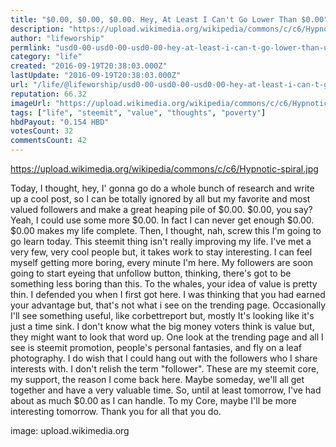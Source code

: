 ```yaml
---
title: "$0.00, $0.00, $0.00. Hey, At Least I Can't Go Lower Than $0.00"
description: "https://upload.wikimedia.org/wikipedia/commons/c/c6/Hypnotic-spiral.jpg    Today, I thought, hey, I' gonna go do a whole bunch of research and write u..."
author: "lifeworship"
permlink: "usd0-00-usd0-00-usd0-00-hey-at-least-i-can-t-go-lower-than-usd0-00"
category: "life"
created: "2016-09-19T20:38:03.000Z"
lastUpdate: "2016-09-19T20:38:03.000Z"
url: "/life/@lifeworship/usd0-00-usd0-00-usd0-00-hey-at-least-i-can-t-go-lower-than-usd0-00"
reputation: 66.32
imageUrl: "https://upload.wikimedia.org/wikipedia/commons/c/c6/Hypnotic-spiral.jpg"
tags: ["life", "steemit", "value", "thoughts", "poverty"]
hbdPayout: "0.154 HBD"
votesCount: 32
commentsCount: 42
---
```


https://upload.wikimedia.org/wikipedia/commons/c/c6/Hypnotic-spiral.jpg



Today, I thought, hey, I' gonna go do a whole bunch of research and write up a cool post, 
so I can be totally ignored by all but my favorite and most valued followers 
and make a great heaping pile of $0.00. 
$0.00, you say? Yeah, I could use some more $0.00. 
In fact I can never get enough $0.00. $0.00 makes my life complete. 
Then, I thought, nah, screw this I'm going to go learn today. 
This steemit thing isn't really improving my life. I've met a very few, very cool people but, 
it takes work to stay interesting. I can feel myself getting more boring, every minute I'm here.
My followers are soon going to start eyeing that unfollow button, 
thinking, there's got to be something less boring than this. 
To the whales, your idea of value is pretty thin. I defended you when I first got here. 
I was thinking that you had earned your advantage but, 
that's not what i see on the trending page.
Occasionally I'll see something useful, like corbettreport but,
mostly It's looking like it's just a time sink. 
I don't know what the big money voters think is value but, 
they might want to look that word up. 
One look at the trending page and all I see is steemit promotion, 
people's personal fantasies, and fly on a leaf photography. 
I do wish that I could hang out with the followers who I share interests with. 
I don't relish the term "follower". 
These are my steemit core, my support, the reason I come back here. 
Maybe someday, we'll all get together and have a very valuable time. 
So, until at least tomorrow, I've had about as much $0.00 as I can handle.
To my Core, maybe I'll be more interesting tomorrow. Thank you for all that you do.

image: upload.wikimedia.org